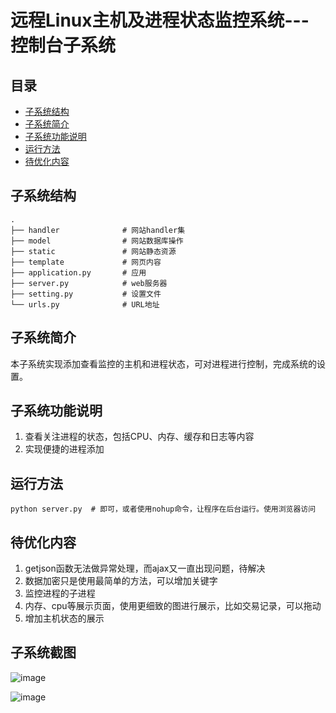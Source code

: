 # 远程Linux主机及进程状态监控系统---控制台子系统

## 目录

- [子系统结构](#子系统结构)
- [子系统简介](#子系统简介)
- [子系统功能说明](#子系统功能说明)
- [运行方法](#运行方法)
- [待优化内容](#待优化内容)

## 子系统结构

```text
.
├── handler              # 网站handler集
├── model                # 网站数据库操作
├── static               # 网站静态资源 
├── template             # 网页内容 
├── application.py       # 应用
├── server.py            # web服务器
├── setting.py           # 设置文件
└── urls.py              # URL地址 
```


## 子系统简介
本子系统实现添加查看监控的主机和进程状态，可对进程进行控制，完成系统的设置。


## 子系统功能说明
1. 查看关注进程的状态，包括CPU、内存、缓存和日志等内容
2. 实现便捷的进程添加

## 运行方法
```text
python server.py  # 即可，或者使用nohup命令，让程序在后台运行。使用浏览器访问
```

## 待优化内容

1. getjson函数无法做异常处理，而ajax又一直出现问题，待解决
2. 数据加密只是使用最简单的方法，可以增加关键字
3. 监控进程的子进程
5. 内存、cpu等展示页面，使用更细致的图进行展示，比如交易记录，可以拖动
7. 增加主机状态的展示

## 子系统截图


![image](https://github.com/mrcheng0910/monitoring_host_process_status/blob/master/client_monitoring/index.png)

![image](https://github.com/mrcheng0910/monitoring_host_process_status/blob/master/client_monitoring/process.png)


